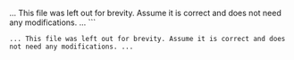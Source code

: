 ... This file was left out for brevity. Assume it is correct and does not need any modifications. ...
\`\`\`

```plaintext file=".github/CODEOWNERS"
... This file was left out for brevity. Assume it is correct and does not need any modifications. ...

